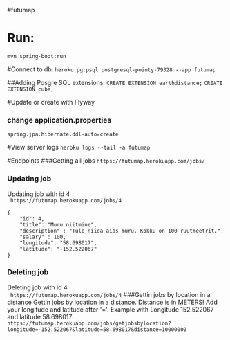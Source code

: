 #futumap

# Run: 
```mvn spring-boot:run```

#Connect to db:
```heroku pg:psql postgresql-pointy-79328 --app futumap```

##Adding Posgre SQL extensions:
```CREATE EXTENSION earthdistance;```
```CREATE EXTENSION cube;```

#Update or create with Flyway
### change application.properties
```spring.jpa.hibernate.ddl-auto=create```

#View server logs
```heroku logs --tail -a futumap```

#Endpoints
###Getting all jobs
```https://futumap.herokuapp.com/jobs/```
### Updating job
Updating job with id 4<br>
``` https://futumap.herokuapp.com/jobs/4```
```
{
	"id": 4,
	"title": "Muru niitmine",
	"description" : "Tule niida aias muru. Kokku on 100 ruutmeetrit.",
	"salary" : 100,
	"longitude": "58.698017",
	"latitude": "-152.522067"
}
```

### Deleting job
Deleting job with id 4 <br>
``` https://futumap.herokuapp.com/jobs/4```
###Gettin jobs by location in a distance
Gettin jobs by location in a distance. Distance is in METERS! Add your longitude and latitude after '='.
Example with Longitude 152.522067 and latitude 58.698017<br>
```https://futumap.herokuapp.com/jobs/getjobsbylocation?longitude=-152.522067&latitude=58.698017&distance=10000000```




